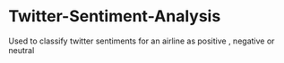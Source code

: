 # Twitter-Sentiment-Analysis
Used to classify twitter sentiments for an airline as positive , negative or neutral
